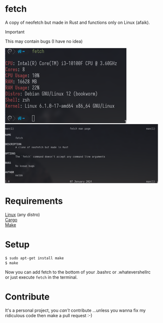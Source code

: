 # fetch
A copy of neofetch but made in Rust and functions only on Linux (afaik).

> [!IMPORTANT]
> This may contain bugs (I have no idea)

<img src="https://github.com/ma1de/fetch/blob/main/assets/image.png" alt="fetch">
<img src="https://github.com/ma1de/fetch/blob/main/assets/manpage.png" alt="manpage">

# Requirements
[Linux](https://en.wikipedia.org/wiki/Linux) (any distro) <br>
[Cargo](https://rustup.rs/) <br>
[Make](https://www.gnu.org/software/make/)

# Setup
```
$ sudo apt-get install make
$ make
``` 
Now you can add fetch to the bottom of your .bashrc or .whatevershellrc <br> or just execute `fetch` in the terminal.

# Contribute
It's a personal project, you *can't* contribute ...unless you wanna fix my ridiculous code then make a pull request :-) 
